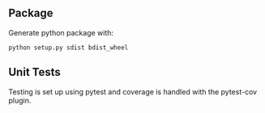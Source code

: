 ## Package

Generate python package with:

```
python setup.py sdist bdist_wheel
```

## Unit Tests

Testing is set up using pytest and coverage is handled with the pytest-cov plugin.
